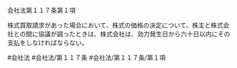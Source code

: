 会社法第１１７条第１項

株式買取請求があった場合において、株式の価格の決定について、株主と株式会社との間に協議が調ったときは、株式会社は、効力発生日から六十日以内にその支払をしなければならない。

#会社法
#会社法/第１１７条
#会社法/第１１７条/第１項
